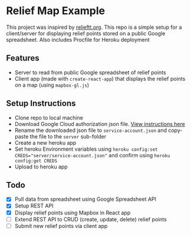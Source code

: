 # Relief Map Example

This project was inspired by [relieftt.org](www.relieftt.org). This repo is a simple setup for a client/server for displaying relief points stored on a public Google spreadsheet. Also includes Procfile for Heroku deployment

## Features

- Server to read from public Google spreadsheet of relief points
- Client app (made with `create-react-app`) that displays the relief points on a map (using `mapbox-gl.js`)

## Setup Instructions

- Clone repo to local machine
- Download Google Cloud authorization json file. [View instructions here](https://cloud.google.com/docs/authentication/getting-started)
- Rename the downloaded json file to `service-account.json` and copy-paste the file to the `server` sub-folder
- Create a new heroku app
- Set heroku Environment variables using `heroku config:set CREDS="server/service-account.json"` and confirm using `heroku config:get CREDS`
- Upload to heroku app

## Todo

- [x] Pull data from spreadsheet using Google Spreadsheet API
- [x] Setup REST API
- [x] Display relief points using Mapbox in React app
- [ ] Extend REST API to CRUD (create, update, delete) relief points
- [ ] Submit new relief points via client app
